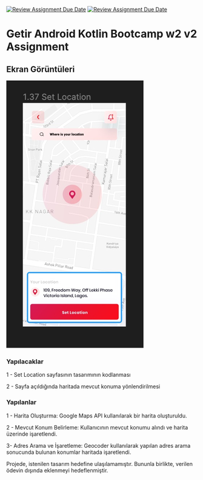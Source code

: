 [![Review Assignment Due Date](https://classroom.github.com/assets/deadline-readme-button-24ddc0f5d75046c5622901739e7c5dd533143b0c8e959d652212380cedb1ea36.svg)](https://classroom.github.com/a/bc59PW67)
[![Review Assignment Due Date](https://classroom.github.com/assets/deadline-readme-button-24ddc0f5d75046c5622901739e7c5dd533143b0c8e959d652212380cedb1ea36.svg)](https://classroom.github.com/a/RLv327Zt)
# Getir Android Kotlin Bootcamp w2 v2 Assignment

## Ekran Görüntüleri

![Map Ekranı](map.jpg)

### Yapılacaklar

1 - Set Location sayfasının tasarımının kodlanması

2 - Sayfa açıldığında haritada mevcut konuma yönlendirilmesi

### Yapılanlar

1 - Harita Oluşturma: Google Maps API kullanılarak bir harita oluşturuldu.

2 - Mevcut Konum Belirleme: Kullanıcının mevcut konumu alındı ve harita üzerinde işaretlendi.

3- Adres Arama ve İşaretleme: Geocoder kullanılarak yapılan adres arama sonucunda bulunan konumlar haritada işaretlendi.

Projede, istenilen tasarım hedefine ulaşılamamıştır. Bununla birlikte, verilen ödevin dışında eklenmeyi hedeflenmiştir.


